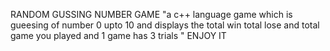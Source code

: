 RANDOM GUSSING NUMBER GAME
"a c++ language game which is gueesing of number 0 upto 10 and  displays the total win total lose and total game you played and    1 game has 3 trials   "
ENJOY IT
